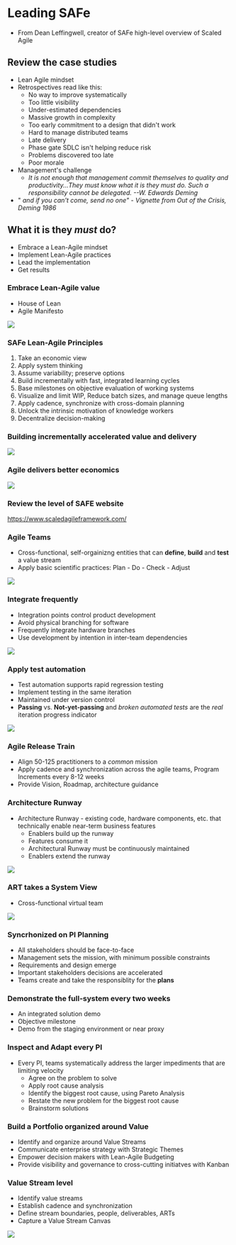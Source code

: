 # Leading SAFe 
+ From Dean Leffingwell, creator of SAFe high-level overview of Scaled Agile

## Review the case studies
+ Lean Agile mindset
+ Retrospectives read like this:
    + No way to improve systematically
    + Too little visibility
    + Under-estimated dependencies
    + Massive growth in complexity
    + Too early commitment to a design that didn't work
    + Hard to manage distributed teams
    + Late delivery
    + Phase gate SDLC isn't helping reduce risk
    + Problems discovered too late
    + Poor morale
+ Management's challenge
    + _It is not enough that management commit themselves to quality and productivity...They must know what it is they must do. Such a responsibility cannot be delegated._
    _--W. Edwards Deming_
+ " _and if you can't come, send no one" - Vignette from Out of the Crisis, Deming 1986_

## What it is they _must_ do?
+ Embrace a Lean-Agile mindset
+ Implement Lean-Agile practices
+ Lead the implementation
+ Get results

### Embrace Lean-Agile value
+ House of Lean
+ Agile Manifesto   

![](images/houseLean.PNG)

### SAFe Lean-Agile Principles
1. Take an economic view
1. Apply system thinking
1. Assume variability; preserve options
1. Build incrementally with fast, integrated learning cycles
1. Base milestones on objective evaluation of working systems
1. Visualize and limit WIP, Reduce batch sizes, and manage queue lengths
1. Apply cadence, synchronize with cross-domain planning
1. Unlock the intrinsic motivation of knowledge workers
1. Decentralize decision-making

### Building incrementally accelerated value and delivery
![](images/building.PNG)

### Agile delivers better economics 
![](images/economics.PNG)

### Review the level of SAFE website
https://www.scaledagileframework.com/

### Agile Teams
+ Cross-functional, self-orgainizng entities that can **define**, **build** and **test** a value stream
+ Apply basic scientific practices: Plan - Do - Check - Adjust   

![](images/agileteam.PNG)

### Integrate frequently
+ Integration points control product development
+ Avoid physical branching for software
+ Frequently integrate hardware branches
+ Use development by intention in inter-team dependencies

![](images/integrate.PNG)

### Apply test automation
+ Test automation supports rapid regression testing
+ Implement testing in the same iteration
+ Maintained under version control
+ **Passing** vs. **Not-yet-passing** and *broken automated tests* are the *real* iteration progress indicator   

![](images/test.PNG)

### Agile Release Train
+ Align 50-125 practitioners to a *common* mission
+ Apply cadence and synchronization across the agile teams, Program Increments every 8-12 weeks
+ Provide Vision, Roadmap, architecture guidance

### Architecture Runway
+ Architecture Runway - existing code, hardware components, etc. that technically enable near-term business features
    + Enablers build up the runway
    + Features consume it
    + Architectural Runway must be continuously maintained
    + Enablers extend the runway   

![](images/runway.PNG)

### ART takes a System View
+ Cross-functional virtual team   

![](images/art.PNG)

### Syncrhonized on PI Planning   
+ All stakeholders should be face-to-face 
+ Management sets the mission, with minimum possible constraints
+ Requirements and design emerge
+ Important stakeholders decisions are accelerated
+ Teams create and take the responsiblity for the **plans**   

### Demonstrate the full-system every two weeks
+ An integrated solution demo
+ Objective milestone
+ Demo from the staging environment or near proxy

### Inspect and Adapt every PI
+ Every PI, teams systematically address the larger impediments that are limiting velocity
    + Agree on the problem to solve
    + Apply root cause analysis
    + Identify the biggest root cause, using Pareto Analysis
    + Restate the new problem for the biggest root cause
    + Brainstorm solutions 

### Build a Portfolio organized around Value
+ Identify and organize around Value Streams
+ Communicate enterprise strategy with Strategic Themes
+ Empower decision makers with Lean-Agile Budgeting
+ Provide visibility and governance to cross-cutting initiatves with Kanban

### Value Stream level
+ Identify value streams 
+ Establish cadence and synchronization
+ Define stream boundaries, people, deliverables, ARTs
+ Capture a Value Stream Canvas   

![](images/Canvas.PNG)






